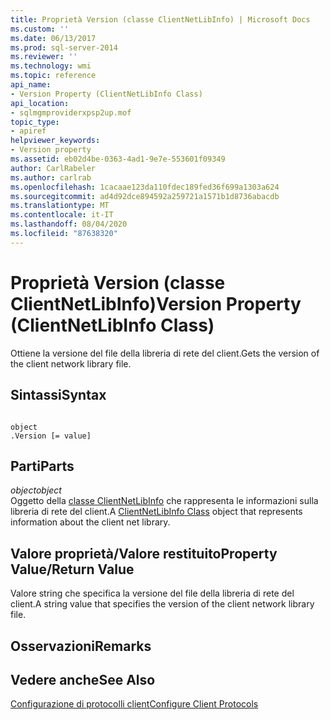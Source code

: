 ```yaml
---
title: Proprietà Version (classe ClientNetLibInfo) | Microsoft Docs
ms.custom: ''
ms.date: 06/13/2017
ms.prod: sql-server-2014
ms.reviewer: ''
ms.technology: wmi
ms.topic: reference
api_name:
- Version Property (ClientNetLibInfo Class)
api_location:
- sqlmgmproviderxpsp2up.mof
topic_type:
- apiref
helpviewer_keywords:
- Version property
ms.assetid: eb02d4be-0363-4ad1-9e7e-553601f09349
author: CarlRabeler
ms.author: carlrab
ms.openlocfilehash: 1cacaae123da110fdec189fed36f699a1303a624
ms.sourcegitcommit: ad4d92dce894592a259721a1571b1d8736abacdb
ms.translationtype: MT
ms.contentlocale: it-IT
ms.lasthandoff: 08/04/2020
ms.locfileid: "87638320"
---
```

# <a name="version-property-clientnetlibinfo-class"></a><span data-ttu-id="7406e-102">Proprietà Version (classe ClientNetLibInfo)</span><span class="sxs-lookup"><span data-stu-id="7406e-102">Version Property (ClientNetLibInfo Class)</span></span>
  <span data-ttu-id="7406e-103">Ottiene la versione del file della libreria di rete del client.</span><span class="sxs-lookup"><span data-stu-id="7406e-103">Gets the version of the client network library file.</span></span>  
  
## <a name="syntax"></a><span data-ttu-id="7406e-104">Sintassi</span><span class="sxs-lookup"><span data-stu-id="7406e-104">Syntax</span></span>  
  
```  
  
object  
.Version [= value]  
```  
  
## <a name="parts"></a><span data-ttu-id="7406e-105">Parti</span><span class="sxs-lookup"><span data-stu-id="7406e-105">Parts</span></span>  
 <span data-ttu-id="7406e-106">*object*</span><span class="sxs-lookup"><span data-stu-id="7406e-106">*object*</span></span>  
 <span data-ttu-id="7406e-107">Oggetto della [classe ClientNetLibInfo](clientnetlibinfo-class.md) che rappresenta le informazioni sulla libreria di rete del client.</span><span class="sxs-lookup"><span data-stu-id="7406e-107">A [ClientNetLibInfo Class](clientnetlibinfo-class.md) object that represents information about the client net library.</span></span>  
  
## <a name="property-valuereturn-value"></a><span data-ttu-id="7406e-108">Valore proprietà/Valore restituito</span><span class="sxs-lookup"><span data-stu-id="7406e-108">Property Value/Return Value</span></span>  
 <span data-ttu-id="7406e-109">Valore string che specifica la versione del file della libreria di rete del client.</span><span class="sxs-lookup"><span data-stu-id="7406e-109">A string value that specifies the version of the client network library file.</span></span>  
  
## <a name="remarks"></a><span data-ttu-id="7406e-110">Osservazioni</span><span class="sxs-lookup"><span data-stu-id="7406e-110">Remarks</span></span>  
  
## <a name="see-also"></a><span data-ttu-id="7406e-111">Vedere anche</span><span class="sxs-lookup"><span data-stu-id="7406e-111">See Also</span></span>  
 [<span data-ttu-id="7406e-112">Configurazione di protocolli client</span><span class="sxs-lookup"><span data-stu-id="7406e-112">Configure Client Protocols</span></span>](https://technet.microsoft.com/library/ms181035.aspx)  
  
  
